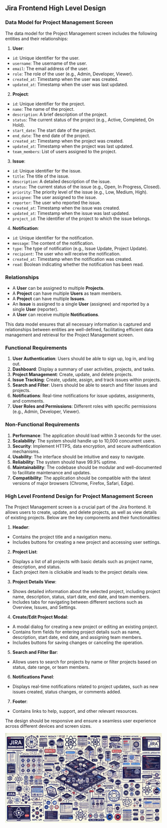 ## Jira Frontend High Level Design
### Data Model for Project Management Screen

The data model for the Project Management screen includes the following entities and their relationships:

1. **User**:
  - `id`: Unique identifier for the user.
  - `username`: The username of the user.
  - `email`: The email address of the user.
  - `role`: The role of the user (e.g., Admin, Developer, Viewer).
  - `created_at`: Timestamp when the user was created.
  - `updated_at`: Timestamp when the user was last updated.

2. **Project**:
  - `id`: Unique identifier for the project.
  - `name`: The name of the project.
  - `description`: A brief description of the project.
  - `status`: The current status of the project (e.g., Active, Completed, On Hold).
  - `start_date`: The start date of the project.
  - `end_date`: The end date of the project.
  - `created_at`: Timestamp when the project was created.
  - `updated_at`: Timestamp when the project was last updated.
  - `team_members`: List of users assigned to the project.

3. **Issue**:
  - `id`: Unique identifier for the issue.
  - `title`: The title of the issue.
  - `description`: A detailed description of the issue.
  - `status`: The current status of the issue (e.g., Open, In Progress, Closed).
  - `priority`: The priority level of the issue (e.g., Low, Medium, High).
  - `assignee`: The user assigned to the issue.
  - `reporter`: The user who reported the issue.
  - `created_at`: Timestamp when the issue was created.
  - `updated_at`: Timestamp when the issue was last updated.
  - `project_id`: The identifier of the project to which the issue belongs.

4. **Notification**:
  - `id`: Unique identifier for the notification.
  - `message`: The content of the notification.
  - `type`: The type of notification (e.g., Issue Update, Project Update).
  - `recipient`: The user who will receive the notification.
  - `created_at`: Timestamp when the notification was created.
  - `read`: Boolean indicating whether the notification has been read.

### Relationships

- A **User** can be assigned to multiple **Projects**.
- A **Project** can have multiple **Users** as team members.
- A **Project** can have multiple **Issues**.
- An **Issue** is assigned to a single **User** (assignee) and reported by a single **User** (reporter).
- A **User** can receive multiple **Notifications**.

This data model ensures that all necessary information is captured and relationships between entities are well-defined, facilitating efficient data management and retrieval for the Project Management screen.


### Functional Requirements
1. **User Authentication**: Users should be able to sign up, log in, and log out.
2. **Dashboard**: Display a summary of user activities, projects, and tasks.
3. **Project Management**: Create, update, and delete projects.
4. **Issue Tracking**: Create, update, assign, and track issues within projects.
5. **Search and Filter**: Users should be able to search and filter issues and projects.
6. **Notifications**: Real-time notifications for issue updates, assignments, and comments.
7. **User Roles and Permissions**: Different roles with specific permissions (e.g., Admin, Developer, Viewer).

### Non-Functional Requirements
1. **Performance**: The application should load within 3 seconds for the user.
2. **Scalability**: The system should handle up to 10,000 concurrent users.
3. **Security**: Implement HTTPS, data encryption, and secure authentication mechanisms.
4. **Usability**: The interface should be intuitive and easy to navigate.
5. **Reliability**: The system should have 99.9% uptime.
6. **Maintainability**: The codebase should be modular and well-documented to facilitate maintenance and updates.
7. **Compatibility**: The application should be compatible with the latest versions of major browsers (Chrome, Firefox, Safari, Edge).


### High Level Frontend Design for Project Management Screen

The Project Management screen is a crucial part of the Jira frontend. It allows users to create, update, and delete projects, as well as view details of existing projects. Below are the key components and their functionalities:

1. **Header**: 
  - Contains the project title and a navigation menu.
  - Includes buttons for creating a new project and accessing user settings.

2. **Project List**:
  - Displays a list of all projects with basic details such as project name, description, and status.
  - Each project item is clickable and leads to the project details view.

3. **Project Details View**:
  - Shows detailed information about the selected project, including project name, description, status, start date, end date, and team members.
  - Includes tabs for navigating between different sections such as Overview, Issues, and Settings.

4. **Create/Edit Project Modal**:
  - A modal dialog for creating a new project or editing an existing project.
  - Contains form fields for entering project details such as name, description, start date, end date, and assigning team members.
  - Includes buttons for saving changes or canceling the operation.

5. **Search and Filter Bar**:
  - Allows users to search for projects by name or filter projects based on status, date range, or team members.

6. **Notifications Panel**:
  - Displays real-time notifications related to project updates, such as new issues created, status changes, or comments added.

7. **Footer**:
  - Contains links to help, support, and other relevant resources.

The design should be responsive and ensure a seamless user experience across different devices and screen sizes.



![Alt text](src/images/jira-design.webp)